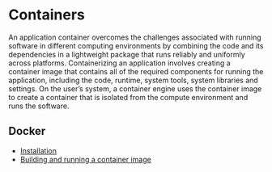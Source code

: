 # Containers

An application container overcomes the challenges associated with running software in different computing environments by combining the code and its dependencies in a lightweight package that runs reliably and uniformly across platforms. Containerizing an application involves creating a container image that contains all of the required components for running the application, including the code, runtime, system tools, system libraries and settings. On the user’s system, a container engine uses the container image to create a container that is isolated from the compute environment and runs the software.

## Docker

- [Installation](https://docs.docker.com/get-started/)
- [Building and running a container image](https://docs.docker.com/get-started/part2/)

